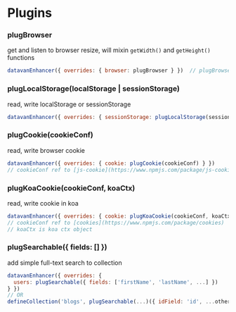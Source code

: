 # Plugins

### plugBrowser
get and listen to browser resize, will mixin `getWidth()` and `getHeight()` functions
```js
datavanEnhancer({ overrides: { browser: plugBrowser } })  // plugBrowser is a object
```

### plugLocalStorage(localStorage | sessionStorage)
read, write localStorage or sessionStorage
```js
datavanEnhancer({ overrides: { sessionStorage: plugLocalStorage(sessionStorage) } })
```

### plugCookie(cookieConf)
read, write browser cookie
```js
datavanEnhancer({ overrides: { cookie: plugCookie(cookieConf) } })
// cookieConf ref to [js-cookie](https://www.npmjs.com/package/js-cookie)
```

### plugKoaCookie(cookieConf, koaCtx)
read, write cookie in koa
```js
datavanEnhancer({ overrides: { cookie: plugKoaCookie(cookieConf, koaCtx) } })
// cookieConf ref to [cookies](https://www.npmjs.com/package/cookies)
// koaCtx is koa ctx object
```

### plugSearchable({ fields: [] })
add simple full-text search to collection
```js
datavanEnhancer({ overrides: {
  users: plugSearchable({ fields: ['firstName', 'lastName', ...] })
} })
// OR
defineCollection('blogs', plugSearchable(...)({ idField: 'id', ...others }))
```
